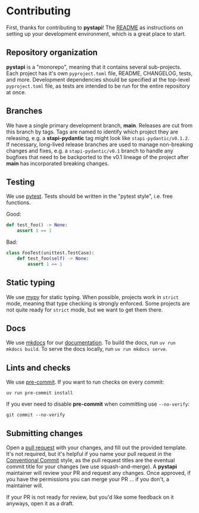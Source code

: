 # Contributing

First, thanks for contributing to **pystapi**!
The [README](./README.md#development) as instructions on setting up your development environment, which is a great place to start.

## Repository organization

**pystapi** is a "monorepo", meaning that it contains several sub-projects.
Each project has it's own `pyproject.toml` file, README, CHANGELOG, tests, and more.
Development dependencies should be specified at the top-level `pyproject.toml` file, as tests are intended to be run for the entire repository at once.

## Branches

We have a single primary development branch, **main**.
Releases are cut from this branch by tags.
Tags are named to identify which project they are releasing, e.g. a **stapi-pydantic** tag might look like `stapi-pydantic/v0.1.2`.
If necessary, long-lived release branches are used to manage non-breaking changes and fixes, e.g. a `stapi-pydantic/v0.1` branch to handle any bugfixes that need to be backported to the v0.1 lineage of the project after **main** has incorporated breaking changes.

## Testing

We use [pytest](https://docs.pytest.org).
Tests should be written in the "pytest style", i.e. free functions.

Good:

```python
def test_foo() -> None:
    assert 1 == 1
```

Bad:

```python
class FooTest(unittest.TestCase):
    def test_foo(self) -> None:
        assert 1 == 1
```

## Static typing

We use [mypy](https://mypy-lang.org/) for static typing.
When possible, projects work in `strict` mode, meaning that type checking is strongly enforced.
Some projects are not quite ready for `strict` mode, but we want to get them there.

## Docs

We use [mkdocs](https://www.mkdocs.org/) for our [documentation](/docs/). 
To build the docs, run `uv run mkdocs build`.
To serve the docs locally, run `uv run mkdocs serve`.


## Lints and checks

We use [pre-commit](https://pre-commit.com/).
If you want to run checks on every commit:

```shell
uv run pre-commit install
```

If you ever need to disable **pre-commit** when committing use `--no-verify`:

```shell
git commit --no-verify
```

## Submitting changes

Open a [pull request](https://github.com/stapi-spec/pystapi/pulls) with your changes, and fill out the provided template.
It's not required, but it's helpful if you name your pull request in the [Conventional Commit](https://www.conventionalcommits.org/en/v1.0.0/) style, as the pull request titles are the eventual commit title for your changes (we use squash-and-merge).
A **pystapi** maintainer will review your PR and request any changes.
Once approved, if you have the permissions you can merge your PR ... if you don't, a maintainer will.

If your PR is not ready for review, but you'd like some feedback on it anyways, open it as a draft.
